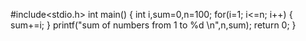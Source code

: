 #include<stdio.h>
int main()
{
int i,sum=0,n=100;
for(i=1; i<=n; i++)
{
sum+=i;
}
printf("sum of numbers from 1 to %d \n",n,sum);
return 0;
}
